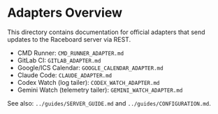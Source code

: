 # Adapters Overview

This directory contains documentation for official adapters that send updates to the Raceboard server via REST.

- CMD Runner: `CMD_RUNNER_ADAPTER.md`
- GitLab CI: `GITLAB_ADAPTER.md`
- Google/ICS Calendar: `GOOGLE_CALENDAR_ADAPTER.md`
- Claude Code: `CLAUDE_ADAPTER.md`
- Codex Watch (log tailer): `CODEX_WATCH_ADAPTER.md`
- Gemini Watch (telemetry tailer): `GEMINI_WATCH_ADAPTER.md`

See also: `../guides/SERVER_GUIDE.md` and `../guides/CONFIGURATION.md`.

